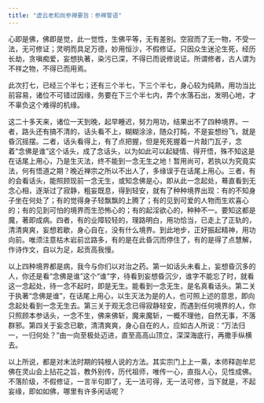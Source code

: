 ```yaml
---
title: "虚云老和尚参禅要旨：参禅警语"
---
```


心即是佛，佛即是觉，此一觉性，生佛平等，无有差别。空寂而了无一物，不受一法，无可修证；灵明而具足万德，妙用恒沙，不假修证。只因众生迷沦生死，经历长劫，贪嗔痴爱，妄想执著，染污已深，不得已而说修说证。所谓修者，古人谓为不祥之物，不得已而用焉。

此次打七，已经三个半七；还有三个半七，下三个半七，身心较为纯熟，用功当比前容易，诸位不可错过因缘，务要在下三个半七内，弄个水落石出，发明心地，才不辜负这个难得的机缘。

这二十多天来，诸位一天到晚，起早睡迟，努力用功，结果出不了四种境界。一者，路头还有搞不清的，话头看不上，糊糊涂涂，随众打盹，不是妄想纷飞，就是昏沉摇摆。二者，话头看得上，有了点把握，但是死死握着一片敲门瓦子，念着“念佛是谁”这个话头，成了念话头，以为如此可以起疑情、得开悟，殊不知这是在话尾上用心，乃是生灭法，终不能到一念无生之地！暂用尚可，若执以为究竟实法，何有悟道之期？晚近禅宗之所以不出人了，多缘误于在话尾上用心。三者，有的会看话头，能照顾现前一念无生，或知念佛是心，即从此一念起处，蓦直看到无念心相，逐渐过了寂静，粗妄既息，得到轻安，就有了种种境界出现：有的不知身子坐在何处了；有的觉得身子轻飘飘的上腾了；有的见到可爱的人物而生欢喜心的；有的见到可怕的境界而生恐怖心的；有的起淫欲心的，种种不一。要知这都是魔，著即成病。四者，有的业障较轻的，理路明白，用功恰当，已走上了正轨的，清清爽爽，妄想若歇，身心自在，没有什么境界。到此地步，正好振起精神，用功向前。唯须注意枯木岩前岔路多，有的是在此昏沉而停住了，有的是得了点慧解，作诗作文，自以为足，起贡高我慢。

以上四种境界都是病，我今与你们以对治之药。第一如话头未看上，妄想昏沉多的人，你还是看“念佛是谁”这个“谁”字，待看到妄想昏沉少，谁字不能忘了时，就看这一念起处，待一念不起时，即是无生。能看到一念无生，是名真看话头。第二关于执著“念佛是谁”，在话尾上用心，以生灭法为是的人，也可照上述的意思，即向念起处看到一念无生去。第三关于观无念已得寂静轻安，而遇到任何境界的人，你只照顾本参话头，一念不生，佛来佛斩，魔来魔斩，一概不理他，自然无事，不落群邪。第四关于妄念已歇，清清爽爽，身心自在的人，应如古人所说：“万法归一，一归何处？”由一向至极处迈进，直至高高山顶立，深深海底行，再撒手纵横去。

以上所说，都是对末法时期的钝根人说的方法。其实宗门上上一乘，本师释迦牟尼佛在灵山会上拈花之旨，教外别传，历代祖师，唯传一心，直指人心，见性成佛。不落阶级，不假修证，一言半句即了，无一法可得，无一法可修，当下就是，不起妄缘，即如如佛，哪里有许多闲话呢？
